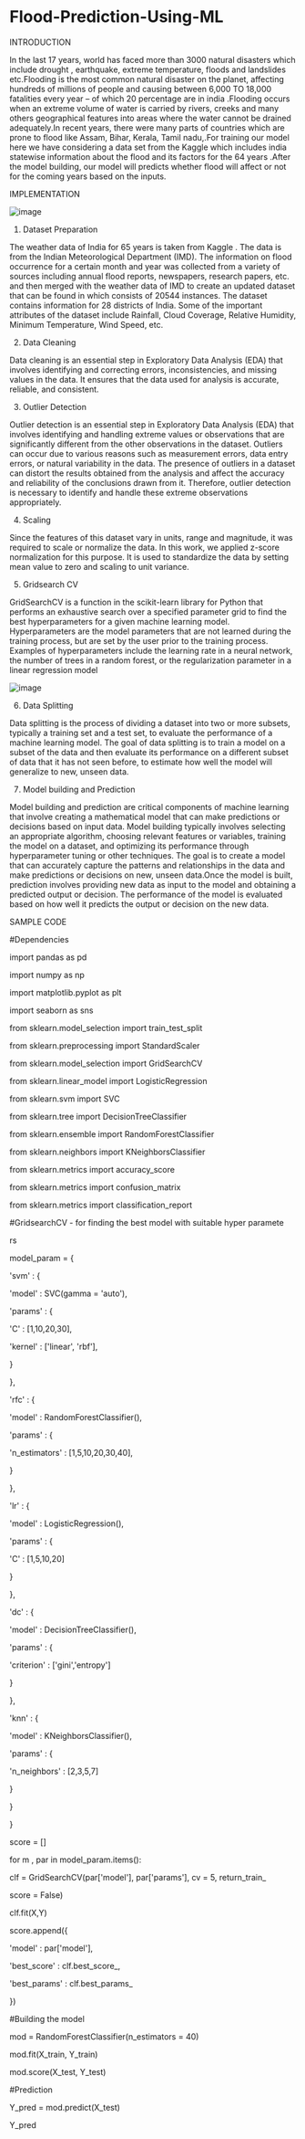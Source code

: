 # Flood-Prediction-Using-ML

INTRODUCTION

In the last 17 years, world has faced more than 3000 natural disasters  which include drought , earthquake, extreme temperature, floods and landslides etc.Flooding is the most common natural disaster on the planet, affecting hundreds of millions of people and causing between 6,000 TO 18,000 fatalities every year – of which 20 percentage are in india .Flooding occurs when an extreme volume of water is carried by rivers, creeks and many others geographical features into areas where the water cannot be drained adequately.In recent years, there were many parts of countries which are prone to flood like Assam, Bihar, Kerala, Tamil nadu,.For training our model here we have considering a data set from the Kaggle which includes india statewise information about the flood and its factors for the  64 years .After the model building, our model will predicts whether flood will affect or not for the coming years based on the inputs.

IMPLEMENTATION

![image](https://github.com/user-attachments/assets/162d94d8-de03-4906-a3e1-4d62bb2d56ce)

1) Dataset Preparation
   
The weather data of India for 65 years is taken from Kaggle . The data is from the Indian 
Meteorological Department (IMD). The information on flood occurrence for a certain month 
and year was collected from a variety of sources including annual flood reports, newspapers, 
research papers, etc. and then merged with the weather data of IMD to create an updated dataset 
that can be found in which consists of 20544 instances. The dataset contains information for 
28 districts of India. Some of the important attributes of the dataset include Rainfall, Cloud 
Coverage, Relative Humidity, Minimum Temperature, Wind Speed, etc.

2) Data Cleaning
   
Data cleaning is an essential step in Exploratory Data Analysis (EDA) that involves identifying 
and correcting errors, inconsistencies, and missing values in the data. It ensures that the data 
used for analysis is accurate, reliable, and consistent.

3) Outlier Detection
   
Outlier detection is an essential step in Exploratory Data Analysis (EDA) that involves 
identifying and handling extreme values or observations that are significantly different from 
the other observations in the dataset. Outliers can occur due to various reasons such as 
measurement errors, data entry errors, or natural variability in the data. The presence of outliers 
in a dataset can distort the results obtained from the analysis and affect the accuracy and 
reliability of the conclusions drawn from it. Therefore, outlier detection is necessary to identify 
and handle these extreme observations appropriately.

4) Scaling
   
Since the features of this dataset vary in units, range and magnitude, it was required to scale 
or normalize the data. In this work, we applied z-score normalization for this purpose. It is 
used to standardize the data by setting mean value to zero and scaling to unit variance.

5) Gridsearch CV
    
GridSearchCV is a function in the scikit-learn library for Python that performs an exhaustive 
search over a specified parameter grid to find the best hyperparameters for a given machine 
learning model. Hyperparameters are the model parameters that are not learned during the 
training process, but are set by the user prior to the training process. Examples of 
hyperparameters include the learning rate in a neural network, the number of trees in a random 
forest, or the regularization parameter in a linear regression model

![image](https://github.com/user-attachments/assets/5ed8011a-54fa-4b25-9ce8-a956f050edc8)

6) Data Splitting
   
Data splitting is the process of dividing a dataset into two or more subsets, typically a training 
set and a test set, to evaluate the performance of a machine learning model. The goal of data 
splitting is to train a model on a subset of the data and then evaluate its performance on a 
different subset of data that it has not seen before, to estimate how well the model will 
generalize to new, unseen data.

7) Model building and Prediction
   
Model building and prediction are critical components of machine learning that involve 
creating a mathematical model that can make predictions or decisions based on input data. 
Model building typically involves selecting an appropriate algorithm, choosing relevant 
features or variables, training the model on a dataset, and optimizing its performance through 
hyperparameter tuning or other techniques. The goal is to create a model that can accurately 
capture the patterns and relationships in the data and make predictions or decisions on new, 
unseen data.Once the model is built, prediction involves providing new data as input to the 
model and obtaining a predicted output or decision. The performance of the model is evaluated 
based on how well it predicts the output or decision on the new data.


SAMPLE CODE

#Dependencies

import pandas as pd

import numpy as np

import matplotlib.pyplot as plt

import seaborn as sns

from sklearn.model_selection import train_test_split

from sklearn.preprocessing import StandardScaler

from sklearn.model_selection import GridSearchCV

from sklearn.linear_model import LogisticRegression

from sklearn.svm import SVC

from sklearn.tree import DecisionTreeClassifier

from sklearn.ensemble import RandomForestClassifier

from sklearn.neighbors import KNeighborsClassifier

from sklearn.metrics import accuracy_score

from sklearn.metrics import confusion_matrix

from sklearn.metrics import classification_report

#GridsearchCV - for finding the best model with suitable hyper paramete

rs

model_param = {

 'svm' : {
 
 'model' : SVC(gamma = 'auto'),
 
 'params' : {
 
 'C' : [1,10,20,30],
 
 'kernel' : ['linear', 'rbf'],
 
 }
 
 },
 
 'rfc' : {
 
 'model' : RandomForestClassifier(),
 
 'params' : {
 
 'n_estimators' : [1,5,10,20,30,40],
 
 }
 
 },
 
 'lr' : {
 
 'model' : LogisticRegression(),
 
 'params' : {
 
'C' : [1,5,10,20]

 }
 
 },
 
 'dc' : {
 
 'model' : DecisionTreeClassifier(),
 
 'params' : {
 
 'criterion' : ['gini','entropy']
 
 }
 
 },
 
 'knn' : {
 
 'model' : KNeighborsClassifier(),
 
 'params' : {
 
 'n_neighbors' : [2,3,5,7]
 
 }
 
 }
 
}

score = []

for m , par in model_param.items():

 clf = GridSearchCV(par['model'], par['params'], cv = 5, return_train_
 
score = False)

 clf.fit(X,Y)
 
 score.append({
 
 'model' : par['model'],
 
 'best_score' : clf.best_score_,
 
 'best_params' : clf.best_params_
 
 })
 
#Building the model

mod = RandomForestClassifier(n_estimators = 40)

mod.fit(X_train, Y_train)

mod.score(X_test, Y_test)

#Prediction

Y_pred = mod.predict(X_test)

Y_pred






